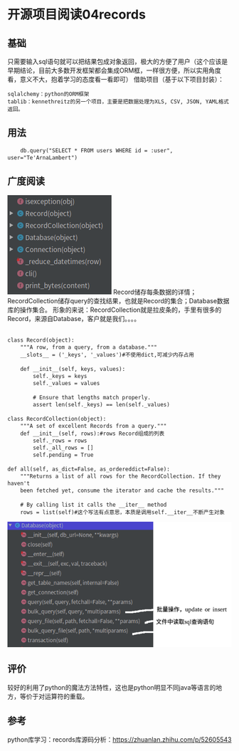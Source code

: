 # 开源项目阅读04records

## 基础
只需要输入sql语句就可以把结果包成对象返回，极大的方便了用户（这个应该是早期结论，目前大多数开发框架都会集成ORM框，一样很方便，所以实用角度看，意义不大，抱着学习的态度看一看即可）
借助项目（基于以下项目封装）：
```
sqlalchemy：python的ORM框架
tablib：kennethreitz的另一个项目，主要是把数据处理为XLS, CSV, JSON, YAML格式返回。
```

## 用法
```
    db.query("SELECT * FROM users WHERE id = :user", user="Te'ArnaLambert")
```


## 广度阅读
![](_v_images/20200718125140407_2097713960.png)
Record储存每条数据的详情；RecordCollection储存query的查找结果，也就是Record的集合；Database数据库的操作集合。
形象的来说：RecordCollection就是拉皮条的，手里有很多的Record，来源自Database，客户就是我们。。。。
```

class Record(object):
    """A row, from a query, from a database."""
    __slots__ = ('_keys', '_values')#不使用dict,可减少内存占用

    def __init__(self, keys, values):
        self._keys = keys
        self._values = values

        # Ensure that lengths match properly.
        assert len(self._keys) == len(self._values)

class RecordCollection(object):
    """A set of excellent Records from a query."""
    def __init__(self, rows):#rows Record组成的列表
        self._rows = rows
        self._all_rows = []
        self.pending = True

def all(self, as_dict=False, as_ordereddict=False):
    """Returns a list of all rows for the RecordCollection. If they haven't
    been fetched yet, consume the iterator and cache the results."""

    # By calling list it calls the __iter__ method
    rows = list(self)#这个写法有点意思，本质是调用self.__iter__不断产生对象
```

![](_v_images/20200718143951822_2020561418.png)



## 评价
较好的利用了python的魔法方法特性，这也是python明显不同java等语言的地方，等价于对运算符的重载。

## 参考
python库学习：records库源码分析：https://zhuanlan.zhihu.com/p/52605543
